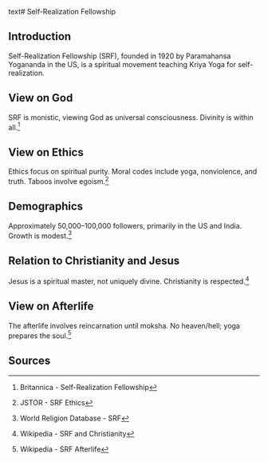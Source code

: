 text# Self-Realization Fellowship
## Introduction
Self-Realization Fellowship (SRF), founded in 1920 by Paramahansa Yogananda in the US, is a spiritual movement teaching Kriya Yoga for self-realization.
## View on God
SRF is monistic, viewing God as universal consciousness. Divinity is within all.[^21]
## View on Ethics
Ethics focus on spiritual purity. Moral codes include yoga, nonviolence, and truth. Taboos involve egoism.[^22]
## Demographics
Approximately 50,000–100,000 followers, primarily in the US and India. Growth is modest.[^23]
## Relation to Christianity and Jesus
Jesus is a spiritual master, not uniquely divine. Christianity is respected.[^24]
## View on Afterlife
The afterlife involves reincarnation until moksha. No heaven/hell; yoga prepares the soul.[^25]
## Sources
[^21]: Britannica - Self-Realization Fellowship[](https://www.britannica.com/topic/Self-Realization-Fellowship)
[^22]: JSTOR - SRF Ethics[](https://www.jstor.org/stable/3260839)
[^23]: World Religion Database - SRF[](https://www.worldreligiondatabase.org)
[^24]: Wikipedia - SRF and Christianity[](https://en.wikipedia.org/wiki/Self-Realization_Fellowship#Christianity)
[^25]: Wikipedia - SRF Afterlife[](https://en.wikipedia.org/wiki/Self-Realization_Fellowship#Afterlife)
